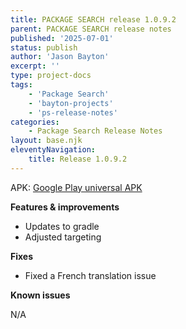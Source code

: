 ```yaml
---
title: PACKAGE SEARCH release 1.0.9.2
parent: PACKAGE SEARCH release notes
published: '2025-07-01'
status: publish
author: 'Jason Bayton'
excerpt: ''
type: project-docs
tags: 
    - 'Package Search'
    - 'bayton-projects'
    - 'ps-release-notes'
categories: 
    - Package Search Release Notes
layout: base.njk
eleventyNavigation: 
    title: Release 1.0.9.2
---
```


APK: [Google Play universal APK](https://cdn.bayton.org/download/projects/package-search/1092_play.apk)

**Features & improvements**

- Updates to gradle
- Adjusted targeting

**Fixes**

- Fixed a French translation issue

**Known issues**

N/A
